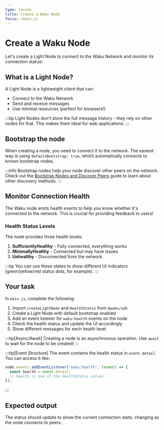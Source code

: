```yaml
---
type: lesson
title: Create a Waku Node
focus: /main.js
---
```


# Create a Waku Node

Let's create a Light Node to connect to the Waku Network and monitor its connection status!

## What is a Light Node?

A Light Node is a lightweight client that can:
- Connect to the Waku Network
- Send and receive messages
- Use minimal resources (perfect for browsers!)

:::tip
Light Nodes don't store the full message history - they rely on other nodes for that. This makes them ideal for web applications.
:::

## Bootstrap the node

When creating a node, you need to connect it to the network. The easiest way is using `defaultBootstrap: true`, which automatically connects to known bootstrap nodes.

:::info
Bootstrap nodes help your node discover other peers on the network. Check out the [Bootstrap Nodes and Discover Peers](/build/javascript/configure-discovery) guide to learn about other discovery methods.
:::

## Monitor Connection Health

The Waku node emits health events to help you know whether it's connected to the network. This is crucial for providing feedback to users!

### Health Status Levels

The node provides three health levels:

1. **SufficientlyHealthy** - Fully connected, everything works
2. **MinimallyHealthy** - Connected but may have issues
3. **Unhealthy** - Disconnected from the network

:::tip
You can use these states to show different UI indicators (green/yellow/red status dots, for example).
:::

## Your task

In `main.js`, complete the following:

1. Import `createLightNode` and `HealthStatus` from `@waku/sdk`
2. Create a Light Node with default bootstrap enabled
3. Add an event listener for `waku:health` events on the node
4. Check the health status and update the UI accordingly
5. Show different messages for each health level

:::tip[Async/Await]
Creating a node is an asynchronous operation. Use `await` to wait for the node to be created!
:::

:::tip[Event Structure]
The event contains the health status in `event.detail`. You can access it like:
```js
node.events.addEventListener("waku:health", (event) => {
  const health = event.detail;
  // health is one of the HealthStatus values
});
```
:::

## Expected output

The status should update to show the current connection state, changing as the node connects to peers.
